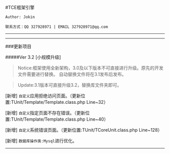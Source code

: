 #TCE框架引擎

`Author: Jokin`

`联系方式：QQ 327928971 | EMAIL 327928971@qq.com`

---

<!-- 官方网站：[两杯可乐网](http://www.twocola.com) -->

<!-- 官方网站：[TCE引擎（公版）](http://www.twocola.top) -->

<!-- 官方网站：[TCE引擎（定制）未上线](http://www.twocola.top/cm) -->

<!-- 加入我们：[JoinUs](http://www.twocola.com/messenger/index/join) -->

---

###更新项目

#####Ver 3.2 [小规模升级]

> Notice:框架使用全新架构，3.0及以下版本不可直接进行升级。原先的开发文件需要进行替换。
自动替换文件将在3.1发布后发布。

> Update:3.1版本可直接升级3.2，替换库文件夹即可。

[新增] `自定义`应用拒绝访问页面。（更新位置:TUnit/Template/Template.class.php  Line~32）

[新增] `自定义`指定页面不存在错误。（更新位置:TUnit/Template/Template.class.php  Line~40）

[新增] `自定义`系统错误页面。（更新位置:TUnit/TCoreUnit.class.php  Line~128）

[新增] `数据库操作类:Mysql`进行优化。

---
